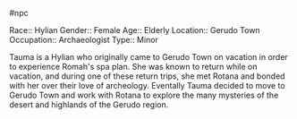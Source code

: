 #npc 

Race:: Hylian
Gender:: Female
Age:: Elderly
Location:: Gerudo Town
Occupation:: Archaeologist
Type:: Minor

Tauma is a Hylian who originally came to Gerudo Town on vacation in order to experience Romah's spa plan. She was known to return while on vacation, and during one of these return trips, she met Rotana and bonded with her over their love of archeology. Eventally Tauma decided to move to Gerudo Town and work with Rotana to explore the many mysteries of the desert and highlands of the Gerudo region.
